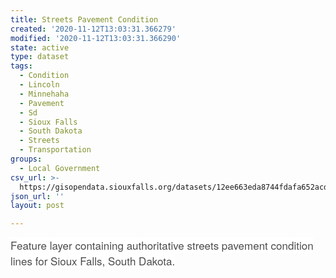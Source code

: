 ```yaml
---
title: Streets Pavement Condition
created: '2020-11-12T13:03:31.366279'
modified: '2020-11-12T13:03:31.366290'
state: active
type: dataset
tags:
  - Condition
  - Lincoln
  - Minnehaha
  - Pavement
  - Sd
  - Sioux Falls
  - South Dakota
  - Streets
  - Transportation
groups:
  - Local Government
csv_url: >-
  https://gisopendata.siouxfalls.org/datasets/12ee663eda8744fdafa652acde997352_17.csv?outSR=%7B%22latestWkid%22%3A32164%2C%22wkid%22%3A32164%7D
json_url: ''
layout: post

---
```

<span style='color: rgb(76, 76, 76); font-family: &quot;Avenir Next W01&quot;, &quot;Avenir Next W00&quot;, &quot;Avenir Next&quot;, Avenir, &quot;Helvetica Neue&quot;, sans-serif; font-size: 17px; font-style: normal; font-variant-ligatures: normal; font-variant-caps: normal; font-weight: 400; letter-spacing: normal; orphans: 2; text-align: start; text-indent: 0px; text-transform: none; white-space: normal; widows: 2; word-spacing: 0px; -webkit-text-stroke-width: 0px; background-color: rgb(255, 255, 255); text-decoration-style: initial; text-decoration-color: initial; display: inline !important; float: none;'>Feature layer containing authoritative streets pavement condition lines for Sioux Falls, South Dakota.</span>
